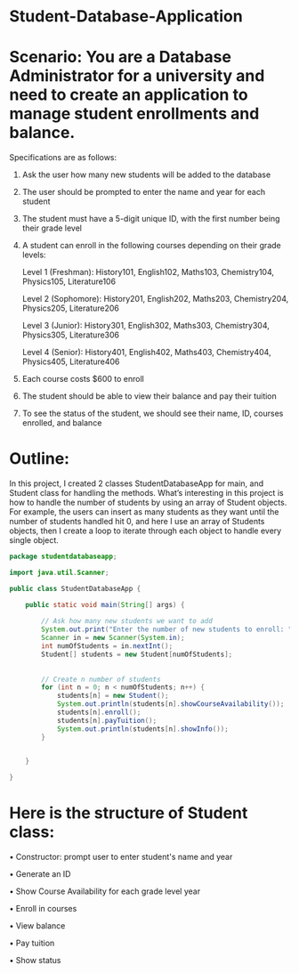 # Student-Database-Application

# Scenario: You are a Database Administrator for a university and need to create an application to manage student enrollments and balance.
Specifications are as follows:

1. Ask the user how many new students will be added to the database

2. The user should be prompted to enter the name and year for each student

3. The student must have a 5-digit unique ID, with the first number being their grade level

4. A student can enroll in the following courses depending on their grade levels: 

      Level 1 (Freshman): History101, English102, Maths103, Chemistry104, Physics105, Literature106

      Level 2 (Sophomore): History201, English202, Maths203, Chemistry204, Physics205, Literature206

      Level 3 (Junior): History301, English302, Maths303, Chemistry304, Physics305, Literature306

      Level 4 (Senior): History401, English402, Maths403, Chemistry404, Physics405, Literature406

5. Each course costs $600 to enroll 

6. The student should be able to view their balance and pay their tuition

7. To see the status of the student, we should see their name, ID, courses enrolled, and balance

# Outline:
In this project, I created 2 classes StudentDatabaseApp for main, and Student class for handling the methods. What’s interesting in this project is how to handle the number of students by using an array of Student objects. For example, the users can insert as many students as they want until the number of students handled hit 0, and here I use an array of Students objects, then I create a loop to iterate through each object to handle every single object. 

```java
package studentdatabaseapp;

import java.util.Scanner;

public class StudentDatabaseApp {

	public static void main(String[] args) {
		
		// Ask how many new students we want to add
		System.out.print("Enter the number of new students to enroll: ");
		Scanner in = new Scanner(System.in);
		int numOfStudents = in.nextInt();
		Student[] students = new Student[numOfStudents];
		
		
		// Create n number of students
		for (int n = 0; n < numOfStudents; n++) {
			students[n] = new Student();
			System.out.println(students[n].showCourseAvailability());
			students[n].enroll();
			students[n].payTuition();
			System.out.println(students[n].showInfo());
		}
		

	}

}
```
# Here is the structure of Student class: 
•	Constructor: prompt user to enter student's name and year

•	Generate an ID

•	Show Course Availability for each grade level year

•	Enroll in courses

•	View balance

•	Pay tuition

•	Show status

